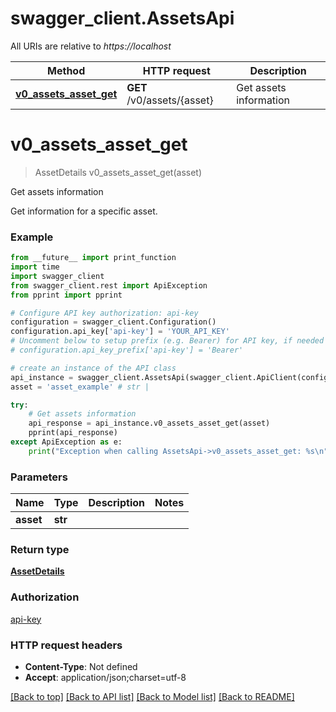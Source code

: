 # swagger_client.AssetsApi

All URIs are relative to *https://localhost*

Method | HTTP request | Description
------------- | ------------- | -------------
[**v0_assets_asset_get**](AssetsApi.md#v0_assets_asset_get) | **GET** /v0/assets/{asset} | Get assets information


# **v0_assets_asset_get**
> AssetDetails v0_assets_asset_get(asset)

Get assets information

Get information for a specific asset.

### Example
```python
from __future__ import print_function
import time
import swagger_client
from swagger_client.rest import ApiException
from pprint import pprint

# Configure API key authorization: api-key
configuration = swagger_client.Configuration()
configuration.api_key['api-key'] = 'YOUR_API_KEY'
# Uncomment below to setup prefix (e.g. Bearer) for API key, if needed
# configuration.api_key_prefix['api-key'] = 'Bearer'

# create an instance of the API class
api_instance = swagger_client.AssetsApi(swagger_client.ApiClient(configuration))
asset = 'asset_example' # str | 

try:
    # Get assets information
    api_response = api_instance.v0_assets_asset_get(asset)
    pprint(api_response)
except ApiException as e:
    print("Exception when calling AssetsApi->v0_assets_asset_get: %s\n" % e)
```

### Parameters

Name | Type | Description  | Notes
------------- | ------------- | ------------- | -------------
 **asset** | **str**|  | 

### Return type

[**AssetDetails**](AssetDetails.md)

### Authorization

[api-key](../README.md#api-key)

### HTTP request headers

 - **Content-Type**: Not defined
 - **Accept**: application/json;charset=utf-8

[[Back to top]](#) [[Back to API list]](../README.md#documentation-for-api-endpoints) [[Back to Model list]](../README.md#documentation-for-models) [[Back to README]](../README.md)

